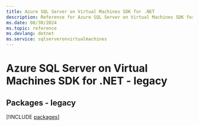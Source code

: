 ```yaml
---
title: Azure SQL Server on Virtual Machines SDK for .NET
description: Reference for Azure SQL Server on Virtual Machines SDK for .NET
ms.date: 08/30/2024
ms.topic: reference
ms.devlang: dotnet
ms.service: sqlserveronvirtualmachines
---
```

# Azure SQL Server on Virtual Machines SDK for .NET - legacy
## Packages - legacy
[!INCLUDE [packages](sql-server-on-virtual-machines-index.md)]